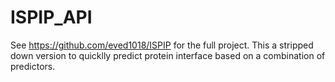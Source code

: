 # ISPIP_API

See https://github.com/eved1018/ISPIP for the full project.
This a stripped down version to quicklly predict protein interface based on a combination of predictors. 

